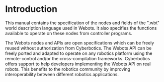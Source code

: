 # Introduction

This manual contains the specification of the nodes and fields of the ".wbt"
world description language used in Webots. It also specifies the functions
available to operate on these nodes from controller programs.

The Webots nodes and APIs are open specifications which can be freely reused
without authorization from Cyberbotics. The Webots API can be freely ported and
adapted to operate on any robotics platform using the remote-control and/or the
cross-compilation frameworks. Cyberbotics offers support to help developers
implementing the Webots API on real robots. This benefits to the robotics
community by improving interoperability between different robotics applications.

